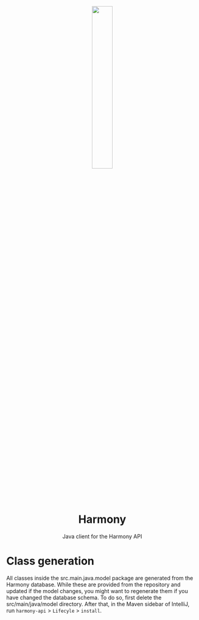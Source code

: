 <p align="center" width="100%">
    <img width="33%" src="./assets/harmony.gif"> 
</p>

<h1 align=center>Harmony</h1>
<p align="center">Java client for the Harmony API</p>

# Class generation
All classes inside the src.main.java.model package are generated from the Harmony database. While these are provided from the repository and updated if the model changes, you might want to regenerate them if you have changed the database schema. To do so, first delete the src/main/java/model directory. After that, in the Maven sidebar of IntelliJ, run `harmony-api` > `Lifecyle` > `install`.

